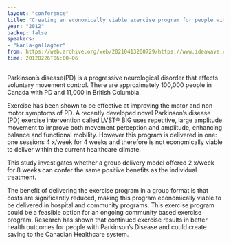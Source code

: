 ```yaml
---
layout: "conference"
title: "Creating an economically viable exercise program for people with Parkinson’s Disease"
year: "2012"
backup: false
speakers:
- "karla-gallagher"
from: https://web.archive.org/web/20210413200729/https://www.ideawave.ca/2012-conference/creating-an-economically-viable-exercise-program-for-people-with-parkinsons-disease
time: 20120226T06:00-06
---
```


Parkinson’s disease(PD) is a progressive neurological disorder that effects
voluntary movement control. There are approximately 100,000 people in Canada
with PD and 11,000 in British Columbia.  

Exercise has been shown to be effective at improving the motor and non-motor
symptoms of PD. A recently developed novel Parkinson’s disease (PD) exercise
intervention called LVST® BIG uses repetitive, large amplitude movement to
improve both movement perception and amplitude, enhancing balance and
functional mobility. However this program is delivered in one: one sessions 4
x/week for 4 weeks and therefore is not economically viable to deliver within
the current healthcare climate.  

This study investigates whether a group delivery model offered 2 x/week for 8
weeks can confer the same positive benefits as the individual treatment.  

The benefit of delivering the exercise program in a group format is that costs
are significantly reduced, making this program economically viable to be
delivered in hospital and community programs. This exercise program could be a
feasible option for an ongoing community based exercise program. Research has
shown that continued exercise results in better health outcomes for people
with Parkinson’s Disease and could create saving to the Canadian Healthcare
system.
